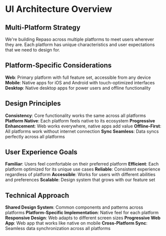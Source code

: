 # UI Architecture Overview

## Multi-Platform Strategy

We're building Repaso across multiple platforms to meet users wherever they are. Each platform has unique characteristics and user expectations that we need to design for.

## Platform-Specific Considerations

**Web**: Primary platform with full feature set, accessible from any device
**Mobile**: Native apps for iOS and Android with touch-optimized interfaces
**Desktop**: Native desktop apps for power users and offline functionality

## Design Principles

**Consistency**: Core functionality works the same across all platforms
**Platform Native**: Each platform feels native to its ecosystem
**Progressive Enhancement**: Web works everywhere, native apps add value
**Offline-First**: All platforms work without internet connection
**Sync Seamless**: Data syncs perfectly across all platforms

## User Experience Goals

**Familiar**: Users feel comfortable on their preferred platform
**Efficient**: Each platform optimized for its unique use cases
**Reliable**: Consistent experience regardless of platform
**Accessible**: Works for users with different abilities and preferences
**Scalable**: Design system that grows with our feature set

## Technical Approach

**Shared Design System**: Common components and patterns across platforms
**Platform-Specific Implementation**: Native feel for each platform
**Responsive Design**: Web adapts to different screen sizes
**Progressive Web App**: Web app that works like native on mobile
**Cross-Platform Sync**: Seamless data synchronization across all platforms
